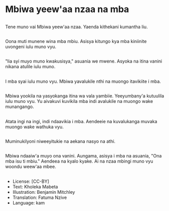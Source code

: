 # Mbiwa yeew'aa nzaa na mba

##
Tene muno vai Mbiwa yeew'aa
nzaa. Yaenda kithekani
kumantha liu.

##
Oona muti munene wina mba
mbiu. Asisya kitungo kya mba
kiniinite uvongeni iulu muno
vyu.

##
"Iia syi muyo muno
kwakusisya," asuania we
mwene. Asyoka na itina vanini
nikana atulile iulu muno.

##
I mba syai iulu muno vyu.
Mbiwa yavalukile nthi na
muongo itavikiite i mba.

##
Mbiwa yookila na yasyokanga
itina wa vala yambiie.
Yeeyumbany'a kutuulila iulu
muno vyu. Yu aivakuvi kuvikila
mba indi avalukile na muongo
wake munangango.

##
Atata ingi na ingi, indi ndaavikia
i mba. Aendeeie na
kuvalukanga muvaka muongo
wake wathuka vyu.

##
Muminukilyoni niweeyitukie na
aekana nasyo na athi.

##
Mbiwa ndaaiw'a muyo ona
vanini. Aungama, asisya i mba
na asuania, "Ona mba isu ti
mbiu." Aendeea na kyalo kyake.
Ai na nzaa mbingi muno vyu
woondu weew'aa mbee.

##
* License: [CC-BY]
* Text: Kholeka Mabeta
* Illustration: Benjamin Mitchley
* Translation: Fatuma Nzive
* Language: kam
